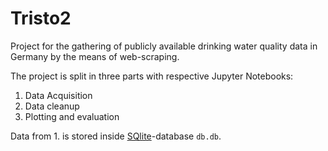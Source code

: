 # Tristo2
Project for the gathering of publicly available drinking water quality data in Germany by the means of web-scraping.

The project is split in three parts with respective Jupyter Notebooks:
1. Data Acquisition
2. Data cleanup
3. Plotting and evaluation

Data from 1. is stored inside [SQlite](https://www.sqlite.org/index.html)-database `db.db`.


